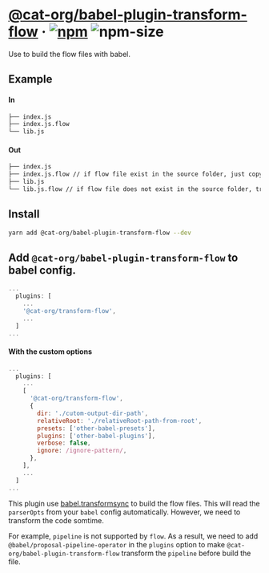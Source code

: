# [@cat-org/babel-plugin-transform-flow][website] · <!-- badges.start -->[![npm][npm-image]][npm-link] ![npm-size][npm-size-image]

[npm-image]: https://img.shields.io/npm/v/@cat-org/babel-plugin-transform-flow.svg
[npm-link]: https://www.npmjs.com/package/@cat-org/babel-plugin-transform-flow
[npm-size-image]: https://img.shields.io/bundlephobia/minzip/@cat-org/babel-plugin-transform-flow.svg

<!-- badges.end -->

[website]: https://cat-org.github.io/core/babel-plugin-transform-flow

Use to build the flow files with babel.

## Example

#### In

```sh
├── index.js
├── index.js.flow
└── lib.js
```

#### Out

```sh
├── index.js
├── index.js.flow // if flow file exist in the source folder, just copy file to the target folder.
├── lib.js
└── lib.js.flow // if flow file does not exist in the source folder, transform the file with plugins to the target folder.
```

## Install

```sh
yarn add @cat-org/babel-plugin-transform-flow --dev
```

## Add `@cat-org/babel-plugin-transform-flow` to babel config.

```js
...
  plugins: [
    ...
    '@cat-org/transform-flow',
    ...
  ]
...
```

#### With the custom options

```js
...
  plugins: [
    ...
    [
      '@cat-org/transform-flow',
      {
        dir: './cutom-output-dir-path',
        relativeRoot: './relativeRoot-path-from-root',
        presets: ['other-babel-presets'],
        plugins: ['other-babel-plugins'],
        verbose: false,
        ignore: /ignore-pattern/,
      },
    ],
    ...
  ]
...
```

This plugin use [babel.transformsync](https://babeljs.io/docs/en/babel-core#transformsync) to build the flow files. This will read the `parserOpts` from your `babel` config automatically. However, we need to transform the code somtime.

For example, `pipeline` is not supported by `flow`. As a result, we need to add `@babel/proposal-pipeline-operator` in the `plugins` option to make `@cat-org/babel-plugin-transform-flow` transform the `pipeline` before build the file.
